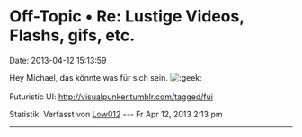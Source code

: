 Off-Topic • Re: Lustige Videos, Flashs, gifs, etc.
==================================================

Date: 2013-04-12 15:13:59

Hey Michael, das könnte was für sich sein.
![:geek:](http://forum.yacy-websuche.de/images/smilies/icon_e_geek.gif "Geek")\
\
Futuristic UI: <http://visualpunker.tumblr.com/tagged/fui>

Statistik: Verfasst von
[Low012](http://forum.yacy-websuche.de/memberlist.php?mode=viewprofile&u=62)
--- Fr Apr 12, 2013 2:13 pm

------------------------------------------------------------------------
